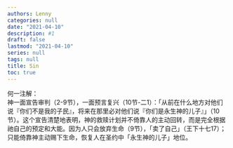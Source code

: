 ```yaml
---
authors: Lenny
categories: null
date: "2021-04-10"
description: #1
draft: false
lastmod: "2021-04-10"
series: null
tags: null
title: Sin
toc: true
---
```




<!--more-->

何一注解：  
神一面宣告审判（2-9节），一面预言复兴（10节-二1）：「从前在什么地方对他们说『你们不是我的子民』，将来在那里必对他们说『你们是永生神的儿子』」（10节）。这个宣告清楚地表明，神的救赎计划并不倚靠人的主动回转，而是完全根据祂自己的预定和大能。因为人只会放弃生命（9节），「卖了自己」（王下十七17）；只能倚靠神主动赐下生命，恢复人在圣约中「永生神的儿子」地位。